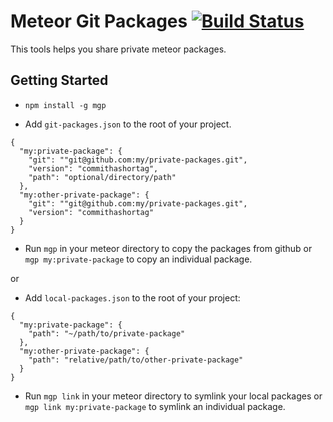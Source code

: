 # Meteor Git Packages [![Build Status](https://travis-ci.org/DispatchMe/mgp.svg?branch=master)](https://travis-ci.org/DispatchMe/mgp)

This tools helps you share private meteor packages.

## Getting Started

- `npm install -g mgp`

- Add `git-packages.json` to the root of your project.

````
{
  "my:private-package": {
    "git": ""git@github.com:my/private-packages.git",
    "version": "commithashortag",
    "path": "optional/directory/path"
  },
  "my:other-private-package": {
    "git": ""git@github.com:my/private-packages.git",
    "version": "commithashortag"
  }
}
````

- Run `mgp` in your meteor directory to copy the packages from github or `mgp my:private-package` to copy an individual package.

or

- Add `local-packages.json` to the root of your project:

````
{
  "my:private-package": {
    "path": "~/path/to/private-package"
  },
  "my:other-private-package": {
    "path": "relative/path/to/other-private-package"
  }
}
````

- Run `mgp link` in your meteor directory to symlink your local packages or `mgp link my:private-package` to symlink an individual package.
